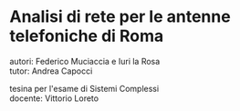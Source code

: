 # Analisi di rete per le antenne telefoniche di Roma
autori: Federico Muciaccia e Iuri la Rosa  
tutor: Andrea Capocci

tesina per l'esame di Sistemi Complessi  
docente: Vittorio Loreto


